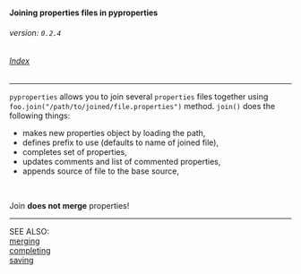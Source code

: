 #### Joining properties files in pyproperties
###### _version: `0.2.4`_

###### [Index](index.mdown)
----


`pyproperties` allows you to join several `properties` files together using `foo.join("/path/to/joined/file.properties")` method.
`join()` does the following things:

*   makes new properties object by loading the path,
*   defines prefix to use (defaults to name of joined file),
*   completes set of properties,
*   updates comments and list of commented properties,
*   appends source of file to the base source,

&nbsp;

Join __does not merge__ properties! 

----

SEE ALSO:  
[merging](merging.mdown)  
[completing](completing.mdown)  
[saving](saving.mdown)
